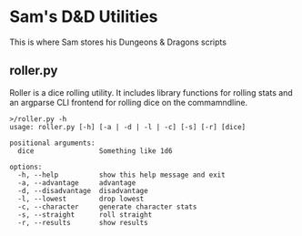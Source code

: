 # Sam's D&D Utilities
This is where Sam stores his Dungeons & Dragons scripts

## roller.py
Roller is a dice rolling utility.  It includes library functions for rolling stats and an argparse CLI frontend for rolling dice on the commamndline.

```
>/roller.py -h
usage: roller.py [-h] [-a | -d | -l | -c] [-s] [-r] [dice]

positional arguments:
  dice                Something like 1d6

options:
  -h, --help          show this help message and exit
  -a, --advantage     advantage
  -d, --disadvantage  disadvantage
  -l, --lowest        drop lowest
  -c, --character     generate character stats
  -s, --straight      roll straight
  -r, --results       show results
```